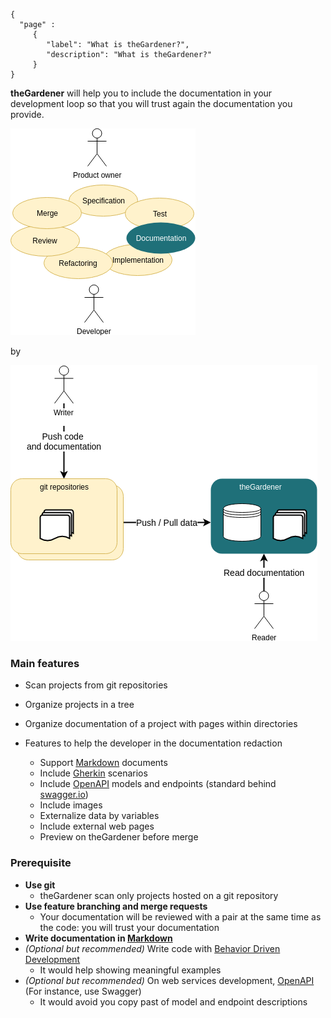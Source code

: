 ```thegardener
{
  "page" :
     {
        "label": "What is theGardener?",
        "description": "What is theGardener?"
     }
}
```


**theGardener** will help you to include the documentation in your development loop so that you will trust again the documentation you provide.

![](../assets/images/development_workflow.png)

by 

![](../assets/images/theGardener_project_roles_reader_writer.png)


### Main features

- Scan projects from git repositories
- Organize projects in a tree
- Organize documentation of a project with pages within directories
- Features to help the developer in the documentation redaction

   - Support [Markdown](https://www.markdownguide.org/basic-syntax/) documents
   - Include [Gherkin](https://cucumber.io/docs/gherkin/reference/) scenarios
   - Include [OpenAPI](https://swagger.io/resources/open-api/) models and endpoints (standard behind [swagger.io](https://swagger.io))
   - Include images
   - Externalize data by variables
   - Include external web pages
   - Preview on theGardener before merge 
     
### Prerequisite

 - **Use git** 
   - theGardener scan only projects hosted on a git repository
 - **Use feature branching and merge requests**
   - Your documentation will be reviewed with a pair at the same time as the code: you will trust your documentation
 - **Write documentation in [Markdown](https://www.markdownguide.org/basic-syntax/)**    
 - _(Optional but recommended)_ Write code with [Behavior Driven Development](https://cucumber.io/docs/bdd/)
   - It would help showing meaningful examples
 - _(Optional but recommended)_ On web services development, [OpenAPI](https://swagger.io/docs/specification/about/) (For instance, use Swagger) 
   - It would avoid you copy past of model and endpoint descriptions
